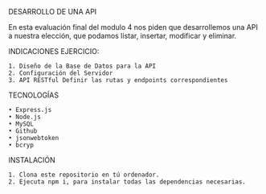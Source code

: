 DESARROLLO DE UNA API

En esta evaluación final del modulo 4 nos piden que desarrollemos una API a nuestra elección, que podamos listar, insertar, modificar y eliminar.

INDICACIONES EJERCICIO:

    1. Diseño de la Base de Datos para la API
    2. Configuración del Servidor
    3. API RESTful Definir las rutas y endpoints correspondientes

TECNOLOGÍAS

    • Express.js
    • Node.js
    • MySQL
    • Github
    • jsonwebtoken
    • bcryp

      
INSTALACIÓN

    1. Clona este repositorio en tú ordenador.
    2. Ejecuta npm i, para instalar todas las dependencias necesarias.
